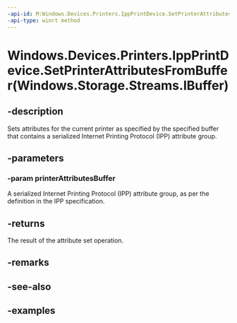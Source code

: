 ```yaml
---
-api-id: M:Windows.Devices.Printers.IppPrintDevice.SetPrinterAttributesFromBuffer(Windows.Storage.Streams.IBuffer)
-api-type: winrt method
---
```


# Windows.Devices.Printers.IppPrintDevice.SetPrinterAttributesFromBuffer(Windows.Storage.Streams.IBuffer)

<!--
public Windows.Devices.Printers.IppSetAttributesResult SetPrinterAttributesFromBuffer (Windows.Storage.Streams.IBuffer printerAttributesBuffer);
-->


## -description

Sets attributes for the current printer as specified by the specified buffer that contains a serialized Internet Printing Protocol (IPP) attribute group.

## -parameters

### -param printerAttributesBuffer

A serialized Internet Printing Protocol (IPP) attribute group, as per the definition in the IPP specification.

## -returns

The result of the attribute set operation.

## -remarks

## -see-also

## -examples


